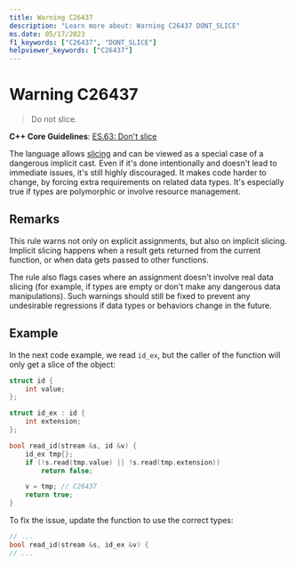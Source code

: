 ```yaml
---
title: Warning C26437
description: "Learn more about: Warning C26437 DONT_SLICE"
ms.date: 05/17/2023
f1_keywords: ["C26437", "DONT_SLICE"]
helpviewer_keywords: ["C26437"]
---
```

# Warning C26437

> Do not slice.

**C++ Core Guidelines**:
[ES.63: Don't slice](https://isocpp.github.io/CppCoreGuidelines/CppCoreGuidelines#es63-dont-slice)

The language allows [slicing](https://en.wikipedia.org/wiki/Object_slicing) and can be viewed as a special case of a dangerous implicit cast. Even if it's done intentionally and doesn't lead to immediate issues, it's still highly discouraged. It makes code harder to change, by forcing extra requirements on related data types. It's especially true if types are polymorphic or involve resource management.

## Remarks

This rule warns not only on explicit assignments, but also on implicit slicing. Implicit slicing happens when a result gets returned from the current function, or when data gets passed to other functions.

The rule also flags cases where an assignment doesn't involve real data slicing (for example, if types are empty or don't make any dangerous data manipulations). Such warnings should still be fixed to prevent any undesirable regressions if data types or behaviors change in the future.

## Example

In the next code example, we read `id_ex`, but the caller of the function will only get a slice of the object:

```cpp
struct id {
    int value;
};

struct id_ex : id {
    int extension;
};

bool read_id(stream &s, id &v) {
    id_ex tmp{};
    if (!s.read(tmp.value) || !s.read(tmp.extension))
        return false;

    v = tmp; // C26437
    return true;
}
```

To fix the issue, update the function to use the correct types:

```cpp
// ...
bool read_id(stream &s, id_ex &v) {
// ...
```
